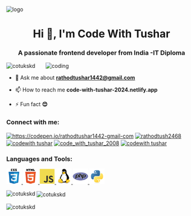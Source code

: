 
![logo](https://www.canva.com/design/DAGGYWa8UOQ/kkcm0BziZVZXPU9rDVv3EQ/edit?utm_content=DAGGYWa8UOQ&utm_campaign=designshare&utm_medium=link2&utm_source=sharebutton)
<h1 align="center">Hi 👋, I'm Code With Tushar</h1>
<h3 align="center">A passionate frontend developer from India -IT Diploma</h3>

<img align="right" alt="coding" width="400" src="https://user-images.githubusercontent.com/55389276/140866485-8fb1c876-9a8f-4d6a-98dc-08c4981eaf70.gif">
<p align="left"> <img src="https://komarev.com/ghpvc/?username=cotukskd&label=Profile%20views&color=0e75b6&style=flat" alt="cotukskd" /> </p>

- 💬 Ask me about **rathodtushar1442@gmail.com**

- 📫 How to reach me **code-with-tushar-2024.netlify.app**

- ⚡ Fun fact **😊**

<h3 align="left">Connect with me:</h3>
<p align="left">
<a href="https://codepen.io/https://codepen.io/rathodtushar1442-gmail-com" target="blank"><img align="center" src="https://raw.githubusercontent.com/rahuldkjain/github-profile-readme-generator/master/src/images/icons/Social/codepen.svg" alt="https://codepen.io/rathodtushar1442-gmail-com" height="30" width="40" /></a>
<a href="https://twitter.com/rathodtush2468" target="blank"><img align="center" src="https://raw.githubusercontent.com/rahuldkjain/github-profile-readme-generator/master/src/images/icons/Social/twitter.svg" alt="rathodtush2468" height="30" width="40" /></a>
<a href="https://fb.com/codewith tushar" target="blank"><img align="center" src="https://raw.githubusercontent.com/rahuldkjain/github-profile-readme-generator/master/src/images/icons/Social/facebook.svg" alt="codewith tushar" height="30" width="40" /></a>
<a href="https://instagram.com/code_with_tushar_2008" target="blank"><img align="center" src="https://raw.githubusercontent.com/rahuldkjain/github-profile-readme-generator/master/src/images/icons/Social/instagram.svg" alt="code_with_tushar_2008" height="30" width="40" /></a>
<a href="https://www.youtube.com/c/codewith tushar" target="blank"><img align="center" src="https://raw.githubusercontent.com/rahuldkjain/github-profile-readme-generator/master/src/images/icons/Social/youtube.svg" alt="codewith tushar" height="30" width="40" /></a>
</p>

<h3 align="left">Languages and Tools:</h3>
<p align="left"> <a href="https://www.w3schools.com/css/" target="_blank" rel="noreferrer"> <img src="https://raw.githubusercontent.com/devicons/devicon/master/icons/css3/css3-original-wordmark.svg" alt="css3" width="40" height="40"/> </a> <a href="https://www.w3.org/html/" target="_blank" rel="noreferrer"> <img src="https://raw.githubusercontent.com/devicons/devicon/master/icons/html5/html5-original-wordmark.svg" alt="html5" width="40" height="40"/> </a> <a href="https://developer.mozilla.org/en-US/docs/Web/JavaScript" target="_blank" rel="noreferrer"> <img src="https://raw.githubusercontent.com/devicons/devicon/master/icons/javascript/javascript-original.svg" alt="javascript" width="40" height="40"/> </a> <a href="https://www.linux.org/" target="_blank" rel="noreferrer"> <img src="https://raw.githubusercontent.com/devicons/devicon/master/icons/linux/linux-original.svg" alt="linux" width="40" height="40"/> </a> <a href="https://www.php.net" target="_blank" rel="noreferrer"> <img src="https://raw.githubusercontent.com/devicons/devicon/master/icons/php/php-original.svg" alt="php" width="40" height="40"/> </a> <a href="https://www.python.org" target="_blank" rel="noreferrer"> <img src="https://raw.githubusercontent.com/devicons/devicon/master/icons/python/python-original.svg" alt="python" width="40" height="40"/> </a> </p>

<p><img align="left" src="https://github-readme-stats.vercel.app/api/top-langs?username=cotukskd&show_icons=true&locale=en&layout=compact" alt="cotukskd" /></p>

<p>&nbsp;<img align="center" src="https://github-readme-stats.vercel.app/api?username=cotukskd&show_icons=true&locale=en" alt="cotukskd" /></p>

<p><img align="center" src="https://github-readme-streak-stats.herokuapp.com/?user=cotukskd&" alt="cotukskd" /></p>
